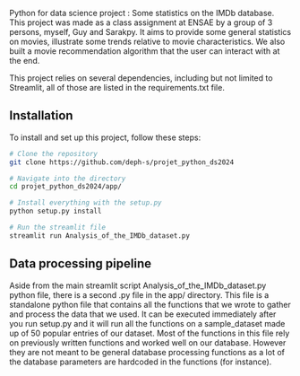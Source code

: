 Python for data science project : Some statistics on the IMDb database. 
This project was made as a class assignment at ENSAE by a group of 3 persons, myself, Guy and Sarakpy. It aims to provide some general statistics on movies, illustrate some trends relative to movie characteristics. We also built a movie recommendation algorithm that the user can interact with at the end. 

This project relies on several dependencies, including but not limited to Streamlit, all of those are listed in the requirements.txt file.

## Installation

To install and set up this project, follow these steps:

```bash
# Clone the repository
git clone https://github.com/deph-s/projet_python_ds2024

# Navigate into the directory
cd projet_python_ds2024/app/

# Install everything with the setup.py
python setup.py install

# Run the streamlit file
streamlit run Analysis_of_the_IMDb_dataset.py
```

## Data processing pipeline 

Aside from the main streamlit script Analysis_of_the_IMDb_dataset.py python file, there is a second .py file in the app/ directory. This file is a standalone python file that contains all the functions that we wrote to gather and process the data that we used. It can be executed immediately after you run setup.py and it will run all the functions on a sample_dataset made up of 50 popular entries of our dataset. Most of the functions in this file rely on previously written functions and worked well on our database. However they are not meant to be general database processing functions as a lot of the database parameters are hardcoded in the functions (for instance). 
